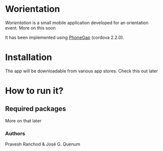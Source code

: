 # Worientation

*Worientation* is a small mobile application developed for an orientation event. More on this soon<br/>

It has been implemented using [PhoneGap](http://phonegap.com) (cordova 2.2.0).

# Installation

The app will be downloadable from various app stores. Check this out later

# How to run it?

## Required packages

More on that later

### Authors

Pravesh Ranchod & José G. Quenum

